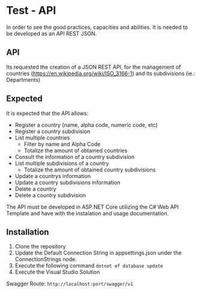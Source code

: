 # Test - API
In order to see the good practices, capacities and abilities. It is needed to be developed as an API REST JSON.

## API
Its requested the creation of a JSON REST API, for the management of countries 
(https://en.wikipedia.org/wiki/ISO_3166-1) and its subdivisions (ie.: Departments)

## Expected
It is expected that the API allows:
- Register a country (name, alpha code, numeric code, etc)
- Register a country subdivision
- List multiple countries
	- Filter by name and Alpha Code
	- Totalize the amount of obtained countries
- Consult the information of a country subdivision
- List multiple subdivisions of a country
	- Totalize the amount of obtained country subdivisions
- Update a countrys information
- Update a country subdivisions information
- Delete a country
- Delete a country subdivision

The API must be developed in ASP.NET Core utilizing the C# Web API Template and have with the instalation and usage 
documentation.


## Installation

1. Clone the repository
2. Update the Default Connection String in appsettings.json under the ConnectionStrings node.
3. Execute the following command `dotnet ef database update`
4. Execute the Visual Studio Solution

Swagger Route: `http://localhost:port/swagger/v1`
